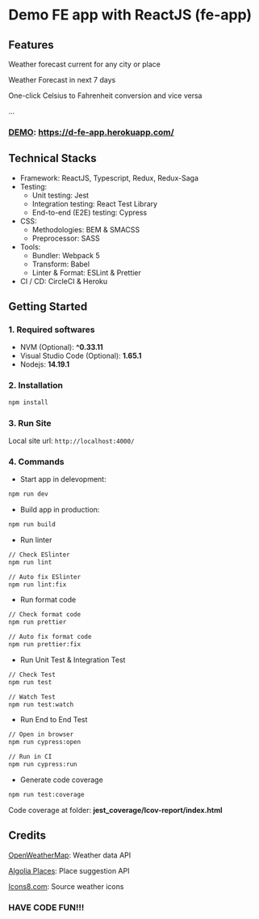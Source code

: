 # Demo FE app with ReactJS (fe-app)

## Features

Weather forecast current for any city or place

Weather Forecast in next 7 days

One-click Celsius to Fahrenheit conversion and vice versa

...

### [DEMO](https://d-fe-app.herokuapp.com/): https://d-fe-app.herokuapp.com/

## Technical Stacks

- Framework: ReactJS, Typescript, Redux, Redux-Saga
- Testing:
  - Unit testing: Jest
  - Integration testing: React Test Library
  - End-to-end (E2E) testing: Cypress
- CSS:
  - Methodologies: BEM & SMACSS
  - Preprocessor: SASS
- Tools:
  - Bundler: Webpack 5
  - Transform: Babel
  - Linter & Format: ESLint & Prettier
- CI / CD: CircleCI & Heroku

## Getting Started

### 1. Required softwares

- NVM (Optional): **^0.33.11**
- Visual Studio Code (Optional): **1.65.1**
- Nodejs: **14.19.1**

### 2. Installation

```bash
npm install
```

### 3. Run Site

Local site url: `http://localhost:4000/`

### 4. Commands

- Start app in delevopment:

```bash
npm run dev
```

- Build app in production:

```bash
npm run build
```

- Run linter

```bash
// Check ESlinter
npm run lint

// Auto fix ESlinter
npm run lint:fix
```

- Run format code

```bash
// Check format code
npm run prettier

// Auto fix format code
npm run prettier:fix
```

- Run Unit Test & Integration Test

```bash
// Check Test
npm run test

// Watch Test
npm run test:watch
```

- Run End to End Test

```bash
// Open in browser
npm run cypress:open

// Run in CI
npm run cypress:run
```

- Generate code coverage

```bash
npm run test:coverage
```

Code coverage at folder: **jest_coverage/lcov-report/index.html**

## Credits

[OpenWeatherMap](https://openweathermap.org/): Weather data API

[Algolia Places](https://community.algolia.com/places/): Place suggestion API

[Icons8.com](https://icons8.com/): Source weather icons

### HAVE CODE FUN!!!
